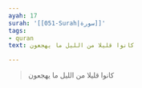 ```yaml
---
ayah: 17
surah: '[[051-Surah|سورة]]'
tags:
- quran
text: كانوا قليلا من الليل ما يهجعون

---
```

> كانوا قليلا من الليل ما يهجعون
